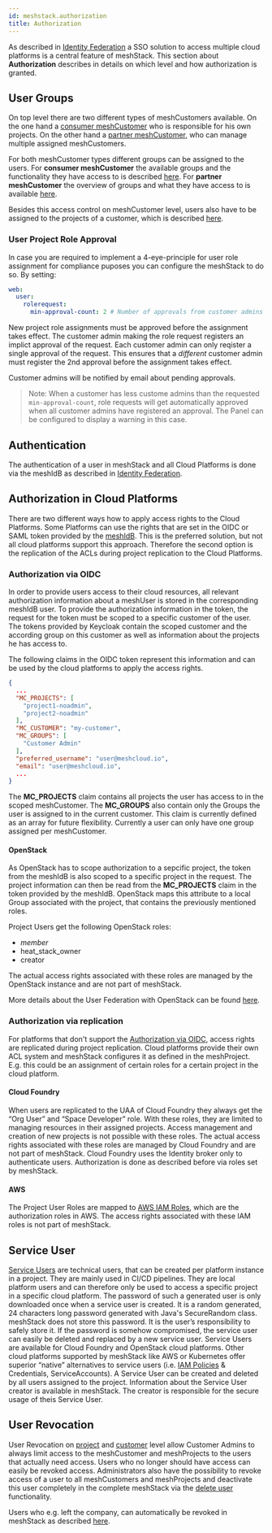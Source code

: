 ```yaml
---
id: meshstack.authorization
title: Authorization
---
```


As described in [Identity Federation](meshstack.identity-federation.md) a SSO solution to access multiple cloud platforms is a central feature of meshStack. This section about **Authorization** describes in details on which level and how authorization is granted.

## User Groups

On top level there are two different types of meshCustomers available. On the one hand a [consumer meshCustomer](meshcloud.customer.md) who is responsible for his own projects. On the other hand a [partner meshCustomer](administration.index.md), who can manage multiple assigned meshCustomers.

For both meshCustomer types different groups can be assigned to the users. For **consumer meshCustomer** the available groups and the functionality they have access to is described [here](meshcloud.groups.md). For **partner meshCustomer** the overview of groups and what they have access to is available [here](administration.index.md).

Besides this access control on meshCustomer level, users also have to be assigned to the projects of a customer, which is described [here](meshcloud.project.md#manage-meshprojects).

### User Project Role Approval

In case you are required to implement a 4-eye-principle for user role assignment for compliance puposes you can configure the meshStack to do so. By setting:

```yml
web:
  user:
    rolerequest:
      min-approval-count: 2 # Number of approvals from customer admins
```

New project role assignments must be approved before the assignment takes effect. The customer admin making the role request registers an implict approval of the request. Each customer admin can only reqister a single approval of the request. This ensures that a _different_ customer admin must register the 2nd approval before the assignment takes effect.

Customer admins will be notified by email about pending approvals.

> Note: When a customer has less custome admins than the requested `min-approval-count`, role requests will get automatically approved when all customer admins have registered an approval. The Panel can be configured to display a warning in this case.

## Authentication

The authentication of a user in meshStack and all Cloud Platforms is done via the meshIdB as described in [Identity Federation](meshstack.identity-federation.md).

## Authorization in Cloud Platforms

There are two different ways how to apply access rights to the Cloud Platforms. Some Platforms can use the rights that are set in the OIDC or SAML token provided by the [meshIdB](meshstack.identity-federation.md). This is the preferred solution, but not all cloud platforms support this approach. Therefore the second option is the replication of the ACLs during project replication to the Cloud Platforms.

### Authorization via OIDC

In order to provide users access to their cloud resources, all relevant authorization information about a meshUser is stored in the corresponding meshIdB user. To provide the authorization information in the token, the request for the token must be scoped to a specific customer of the user. The tokens provided by Keycloak contain the scoped customer and the according group on this customer as well as information about the projects he has access to.

The following claims in the OIDC token represent this information and can be used by the cloud platforms to apply the access rights.

```json
{
  ...
  "MC_PROJECTS": [
    "project1-noadmin",
    "project2-noadmin"
  ],
  "MC_CUSTOMER": "my-customer",
  "MC_GROUPS": [
    "Customer Admin"
  ],
  "preferred_username": "user@meshcloud.io",
  "email": "user@meshcloud.io",
  ...
}
```

The **MC_PROJECTS** claim contains all projects the user has access to in the scoped meshCustomer. The **MC_GROUPS** also contain only the Groups the user is assigned to in the current customer. This claim is currently defined as an array for future flexibility. Currently a user can only have one group assigned per meshCustomer.

#### OpenStack

As OpenStack has to scope authorization to a sepcific project, the token from the meshIdB is also scoped to a specific project in the request. The project information can then be read from the **MC_PROJECTS** claim in the token provided by the meshIdB. OpenStack maps this attribute to a local Group associated with the project, that contains the previously mentioned roles.

Project Users get the following OpenStack roles:

- _member_
- heat_stack_owner
- creator

The actual access rights associated with these roles are managed by the OpenStack instance and are not part of meshStack.

More details about the User Federation with OpenStack can be found [here](meshstack.openstack.md).

### Authorization via replication

For platforms that don't support the [Authorization via OIDC](#authorization-via-oidc), access rights are replicated during project replication. Cloud platforms provide their own ACL system and meshStack configures it as defined in the meshProject. E.g. this could be an assignment of certain roles for a certain project in the cloud platform.

#### Cloud Foundry

When users are replicated to the UAA of Cloud Foundry they always get the “Org User” and “Space Developer” role. With these roles, they are limited to managing resources in their assigned projects. Access management and creation of new projects is not possible with these roles. The actual access rights associated with these roles are managed by Cloud Foundry and are not part of meshStack.
Cloud Foundry uses the Identity broker only to authenticate users. Authorization is done as described before via roles set by meshStack.

#### AWS

The Project User Roles are mapped to [AWS IAM Roles](https://docs.aws.amazon.com/de_de/IAM/latest/UserGuide/access.html), which are the authorization roles in AWS. The access rights associated with these IAM roles is not part of meshStack.

## Service User

[Service Users](meshcloud.service-user.md) are technical users, that can be created per platform instance in a project. They are mainly used in CI/CD pipelines. They are local platform users and can therefore only be used to access a specific project in a specific cloud platform. The password of such a generated user is only downloaded once when a service user is created. It is a random generated, 24 characters long password generated with Java's SecureRandom class. meshStack does not store this password. It is the user’s responsibility to safely store it. If the password is somehow compromised, the service user can easily be deleted and replaced by a new service user.
Service Users are available for Cloud Foundry and OpenStack cloud platforms. Other cloud platforms supported by meshStack like AWS or Kubernetes offer superior “native” alternatives to service users (i.e. [IAM Policies](https://docs.aws.amazon.com/de_de/IAM/latest/UserGuide/access_policies_manage.html) & Credentials, ServiceAccounts).
A Service User can be created and deleted by all users assigned to the project. Information about the Service User creator is available in meshStack. The creator is responsible for the secure usage of theis Service User.

## User Revocation

User Revocation on [project](meshcloud.project.md#unassign-user-from-a-meshproject) and [customer](meshcloud.customer.md#remove-users-from-a-meshcustomer) level allow Customer Admins to always limit access to the meshCustomer and meshProjects to the users that actually need access. Users who no longer should have access can easily be revoked access. Administrators also have the possibility to revoke access of a user to all meshCustomers and meshProjects and deactivate this user completely in the complete meshStack via the [delete user](administration.users.md#delete-user) functionality.

Users who e.g. left the company, can automatically be revoked in meshStack as described [here](meshstack.user-revocation.md).
